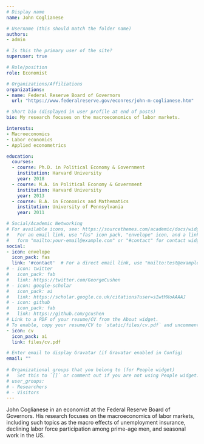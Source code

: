 ```yaml
---
# Display name
name: John Coglianese

# Username (this should match the folder name)
authors:
- admin

# Is this the primary user of the site?
superuser: true

# Role/position
role: Economist

# Organizations/Affiliations
organizations:
- name: Federal Reserve Board of Governors
  url: "https://www.federalreserve.gov/econres/john-m-coglianese.htm"

# Short bio (displayed in user profile at end of posts)
bio: My research focuses on the macroeconomics of labor markets.

interests:
- Macroeconomics
- Labor economics
- Applied econometrics

education:
  courses:
  - course: Ph.D. in Political Economy & Government
    institution: Harvard University
    year: 2018
  - course: M.A. in Political Economy & Government 
    institution: Harvard University
    year: 2013
  - course: B.A. in Economics and Mathematics
    institution: University of Pennsylvania
    year: 2011

# Social/Academic Networking
# For available icons, see: https://sourcethemes.com/academic/docs/widgets/#icons
#   For an email link, use "fas" icon pack, "envelope" icon, and a link in the
#   form "mailto:your-email@example.com" or "#contact" for contact widget.
social:
- icon: envelope
  icon_pack: fas
  link: '#contact'  # For a direct email link, use "mailto:test@example.org".
# - icon: twitter
#   icon_pack: fab
#   link: https://twitter.com/GeorgeCushen
# - icon: google-scholar
#   icon_pack: ai
#   link: https://scholar.google.co.uk/citations?user=sIwtMXoAAAAJ
# - icon: github
#   icon_pack: fab
#   link: https://github.com/gcushen
# Link to a PDF of your resume/CV from the About widget.
# To enable, copy your resume/CV to `static/files/cv.pdf` and uncomment the lines below.  
- icon: cv
  icon_pack: ai
  link: files/cv.pdf

# Enter email to display Gravatar (if Gravatar enabled in Config)
email: ""
  
# Organizational groups that you belong to (for People widget)
#   Set this to `[]` or comment out if you are not using People widget.  
# user_groups:
# - Researchers
# - Visitors
---
```


John Coglianese in an economist at the Federal Reserve Board of Governors. His research focuses on the macroeconomics of labor markets, including such topics as the macro effects of unemployment insurance, declining labor force participation among prime-age men, and seasonal work in the US. 

